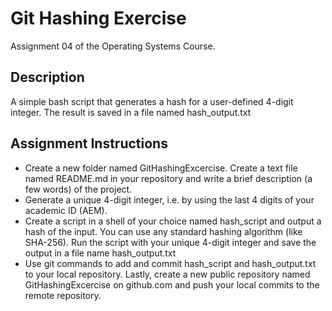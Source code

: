# Git Hashing Exercise
Assignment 04 of the Operating Systems Course.

## Description

A simple bash script that generates a hash for a user-defined 4-digit integer. The result is saved in a file named hash_output.txt

## Assignment Instructions

* Create a new folder named GitHashingExcercise. Create a text file named README.md in your repository and write a brief description (a few words) of the project.
* Generate a unique 4-digit integer, i.e. by using the last 4 digits of your academic ID (AEM).
* Create a script in a shell of your choice named hash_script and output a hash of the input. You can use any standard hashing algorithm (like SHA-256). Run the script with your unique 4-digit integer and save the output in a file name hash_output.txt
* Use git commands to add and commit hash_script and hash_output.txt to your local repository. Lastly, create a new public repository named GitHashingExcercise on github.com and push your local commits to the remote repository.
